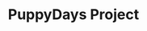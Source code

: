 ---
title: PuppyDays Project
tags: [Game]
style: fill
color: secondary
description: Benefits of version control and version control systems.
external_url: https://github.com/PuppyGummy/PuppyDaysProject
---